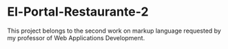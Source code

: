 # El-Portal-Restaurante-2
This project belongs to the second work on markup language requested by my professor of Web Applications Development.
